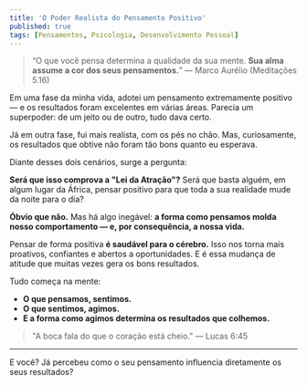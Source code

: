 ```yaml
---
title: 'O Poder Realista do Pensamento Positivo'
published: true
tags: [Pensamentos, Psicologia, Desenvolvimento Pessoal]
---
```


> “O que você pensa determina a qualidade da sua mente.
> **Sua alma assume a cor dos seus pensamentos.**”
> — Marco Aurélio (Meditações 5.16)

Em uma fase da minha vida, adotei um pensamento extremamente positivo — e os resultados foram excelentes em várias áreas.
Parecia um superpoder: de um jeito ou de outro, tudo dava certo.

Já em outra fase, fui mais realista, com os pés no chão. Mas, curiosamente, os resultados que obtive não foram tão bons quanto eu esperava.

Diante desses dois cenários, surge a pergunta:

**Será que isso comprova a "Lei da Atração"?**
Será que basta alguém, em algum lugar da África, pensar positivo para que toda a sua realidade mude da noite para o dia?

**Óbvio que não.**
Mas há algo inegável: **a forma como pensamos molda nosso comportamento — e, por consequência, a nossa vida.**

Pensar de forma positiva **é saudável para o cérebro.**
Isso nos torna mais proativos, confiantes e abertos a oportunidades. E é essa mudança de atitude que muitas vezes gera os bons resultados.

Tudo começa na mente:

- **O que pensamos, sentimos.**
- **O que sentimos, agimos.**
- **E a forma como agimos determina os resultados que colhemos.**

> "A boca fala do que o coração está cheio."
> — Lucas 6:45

---

E você? Já percebeu como o seu pensamento influencia diretamente os seus resultados?

